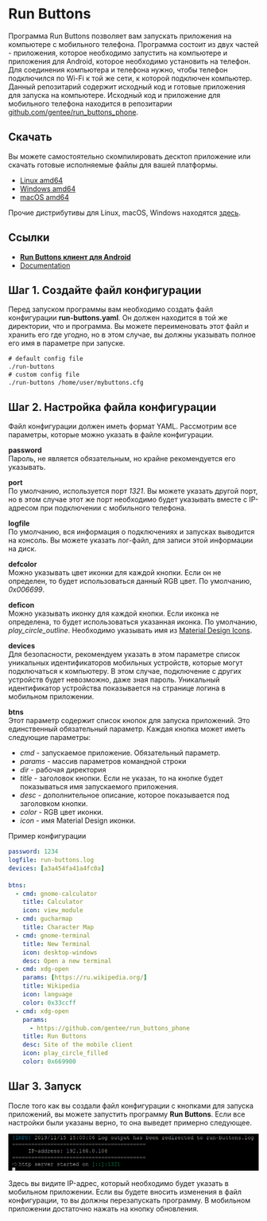 # Run Buttons

Программа Run Buttons позволяет вам запускать приложения на компьютере с мобильного телефона. Программа состоит из двух частей - приложения, которое необходимо запустить на компьютере и приложения для Android, которое необходимо установить на телефон. Для соединения компьютера и телефона нужно, чтобы телефон подключился по Wi-Fi к той же сети, к которой подключен компьютер.
Данный репозитарий содержит исходный код и готовые приложения для запуска на компьютере. Исходный код и приложение для мобильного телефона находится в репозитарии [github.com/gentee/run_buttons_phone](https://github.com/gentee/run_buttons_phone).

## Скачать

Вы можете самостоятельно скомпилировать десктоп приложение или скачать готовые исполняемые файлы для вашей платформы.

- [Linux amd64](https://github.com/gentee/run-buttons/releases/download/v1.0.0/run-buttons-1.0.0-linux-amd64.zip)
- [Windows amd64](https://github.com/gentee/run-buttons/releases/download/v1.0.0/run-buttons-1.0.0-windows-amd64.zip)
- [macOS amd64](https://github.com/gentee/run-buttons/releases/download/v1.0.0/run-buttons-1.0.0-darwin-amd64.zip)

Прочие дистрибутивы для Linux, macOS, Windows находятся [здесь](https://github.com/gentee/run-buttons/releases).

## Ссылки

- **[Run Buttons клиент для Android](https://github.com/gentee/run_buttons_phone)**
- [Documentation](README.md)

## Шаг 1. Создайте файл конфигурации

Перед запуском программы вам необходимо создать файл конфигурации **run-buttons.yaml**. Он должен находится в той же директории, что и программа. Вы можете переименовать этот файл и хранить его где угодно, но в этом случае, вы должны указывать полное его имя в параметре при запуске.

```
# default config file
./run-buttons
# custom config file
./run-buttons /home/user/mybuttons.cfg
```

## Шаг 2. Настройка файла конфигурации

Файл конфигурации должен иметь формат YAML. Рассмотрим все параметры, которые можно указать в файле конфигурации.  

**password**  
Пароль, не является обязательным, но крайне рекомендуется его указывать.  

**port**  
По умолчанию, используется порт *1321*. Вы можете указать другой порт, но в этом случае этот же порт необходимо будет указывать вместе с IP-адресом при подключении с мобильного телефона.

**logfile**  
По умолчанию, вся информация о подключениях и запусках выводится на консоль. Вы можете указать лог-файл, для записи этой информации на диск. 

**defcolor**  
Можно указывать цвет иконки для каждой кнопки. Если он не определен, то будет использоваться данный RGB цвет. По умолчанию, *0x006699*.

**deficon**  
Можно указывать иконку для каждой кнопки. Если иконка не определена, то будет использоваться указанная иконка. По умолчанию, *play_circle_outline*.  Необходимо указывать имя из [Material Design Icons](https://material.io/resources/icons/?style=baseline). 

**devices**  
Для безопасности, рекомендуем указать в этом параметре список уникальных идентификаторов мобильных устройств, которые могут подключаться к компьютеру.  В этом случае, подключение с других устройств будет невозможно, даже зная пароль. Уникальный идентификатор устройства показывается на странице логина в мобильном приложении.

**btns**  
Этот параметр содержит список кнопок для запуска приложений. Это единственный обязательный параметр.  Каждая кнопка может иметь следующие параметры:

  * *cmd* - запускаемое приложение. Обязательный параметр.
  * *params* - массив параметров командной строки
  * *dir* - рабочая директория
  * *title* - заголовок кнопки. Если не указан, то на кнопке будет показываться имя запускаемого приложения.
  * *desc* - дополнительное описание, которое показывается под заголовком кнопки.
  * *color* - RGB цвет иконки.
  * *icon* - имя Material Design иконки.

Пример конфигурации
``` yaml
password: 1234
logfile: run-buttons.log
devices: [a3a454fa41a4fc0a]

btns:
  - cmd: gnome-calculator
    title: Calculator
    icon: view_module
  - cmd: gucharmap
    title: Character Map
  - cmd: gnome-terminal
    title: New Terminal
    icon: desktop-windows
    desc: Open a new terminal
  - cmd: xdg-open
    params: [https://ru.wikipedia.org/]
    title: Wikipedia
    icon: language
    color: 0x33ccff
  - cmd: xdg-open
    params: 
      - https://github.com/gentee/run_buttons_phone
    title: Run Buttons
    desc: Site of the mobile client
    icon: play_circle_filled
    color: 0x669900
```

## Шаг 3. Запуск

После того как вы создали файл конфигурации с кнопками для запуска приложений, вы можете запустить программу **Run Buttons**. Если все настройки были указаны верно, то она выведет примерно следующее. 

![Run buttons](start.png)

Здесь вы видите IP-адрес, который необходимо будет указать в мобильном приложении. Если вы будете вносить изменения в файл конфигурации, то вы должны перезапускать программу. В мобильном приложении достаточно нажать на кнопку обновления.